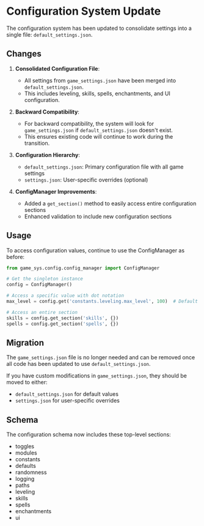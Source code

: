 # Configuration System Update

The configuration system has been updated to consolidate settings into a single file: `default_settings.json`.

## Changes

1. **Consolidated Configuration File**:
   - All settings from `game_settings.json` have been merged into `default_settings.json`.
   - This includes leveling, skills, spells, enchantments, and UI configuration.

2. **Backward Compatibility**:
   - For backward compatibility, the system will look for `game_settings.json` if `default_settings.json` doesn't exist.
   - This ensures existing code will continue to work during the transition.

3. **Configuration Hierarchy**:
   - `default_settings.json`: Primary configuration file with all game settings
   - `settings.json`: User-specific overrides (optional)

4. **ConfigManager Improvements**:
   - Added a `get_section()` method to easily access entire configuration sections
   - Enhanced validation to include new configuration sections

## Usage

To access configuration values, continue to use the ConfigManager as before:

```python
from game_sys.config.config_manager import ConfigManager

# Get the singleton instance
config = ConfigManager()

# Access a specific value with dot notation
max_level = config.get('constants.leveling.max_level', 100)  # Default is 100

# Access an entire section
skills = config.get_section('skills', {})
spells = config.get_section('spells', {})
```

## Migration

The `game_settings.json` file is no longer needed and can be removed once all code has been updated to use `default_settings.json`.

If you have custom modifications in `game_settings.json`, they should be moved to either:
- `default_settings.json` for default values
- `settings.json` for user-specific overrides

## Schema

The configuration schema now includes these top-level sections:
- toggles
- modules
- constants
- defaults
- randomness
- logging
- paths
- leveling
- skills
- spells
- enchantments
- ui
